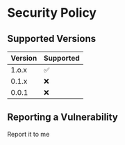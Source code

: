 # Security Policy

## Supported Versions

| Version | Supported          |
| ------- | ------------------ |
| 1.o.x   | :white_check_mark: |
| 0.1.x   | :x:                |
| 0.0.1   | :x:                |

## Reporting a Vulnerability

Report it to me
